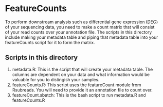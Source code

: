 # FeatureCounts 
To perform downstream analysis such as differential gene expression (DEG) of your sequencing data, you need to make a count matrix that will consist of your read counts over your annotation file. The scripts in this directory include making your metadata table and piping that metadata table into your featureCounts script for it to form the matrix. 

## Scripts in this directory
1. metadata.R: This is the script that will create your metadata table. The columns are dependent on your data and what information would be valuable for you to distingish your samples.
2. featureCounts.R: This script uses the featureCount module from Rsubreads. You will need to provide it an annotation file to count over.
3. featureCount.sbatch: This is the bash script to run  metadata.R and featureCounts.R
